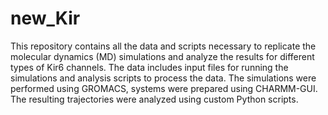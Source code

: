 # new_Kir
This repository contains all the data and scripts necessary to replicate the molecular dynamics (MD) simulations and analyze the results for different types of Kir6 channels. The data includes input files for running the simulations and analysis scripts to process the data.
The simulations were performed using GROMACS, systems were prepared using CHARMM-GUI. The resulting trajectories were analyzed using custom Python scripts.

